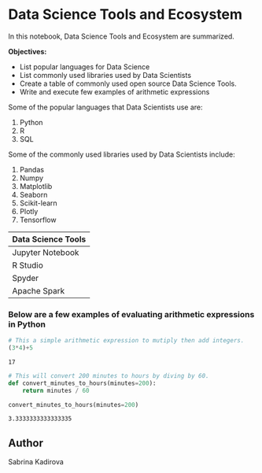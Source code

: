 # Data Science Tools and Ecosystem 

In this notebook, Data Science Tools and Ecosystem are summarized.

**Objectives:**
- List popular languages for Data Science
- List commonly used libraries used by Data Scientists
- Create a table of commonly used open source Data Science Tools. 
- Write and execute few examples of arithmetic expressions 

Some of the popular languages that Data Scientists use are:
1. Python 
2. R
3. SQL

Some of the commonly used libraries used by Data Scientists include:
1. Pandas 
2. Numpy 
3. Matplotlib 
4. Seaborn
5. Scikit-learn
6. Plotly
7. Tensorflow 

| Data Science Tools | 
| ------ | 
| Jupyter Notebook | 
| R Studio | 
| Spyder |
| Apache Spark | 

### Below are a few examples of evaluating arithmetic expressions in Python


```python
# This a simple arithmetic expression to mutiply then add integers.
(3*4)+5
```




    17




```python
# This will convert 200 minutes to hours by diving by 60.
def convert_minutes_to_hours(minutes=200): 
    return minutes / 60 

convert_minutes_to_hours(minutes=200)
```




    3.3333333333333335



## Author
Sabrina Kadirova
